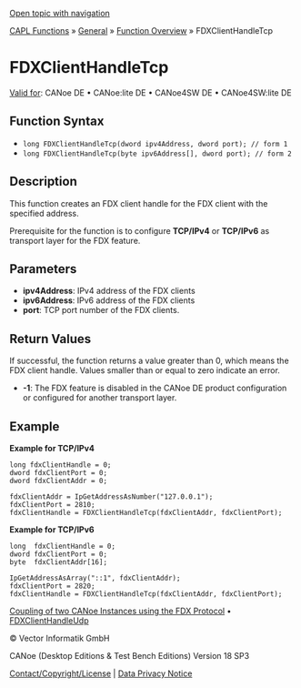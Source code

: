 [Open topic with navigation](../../../../../CANoeDEFamily.htm#Topics/CAPLFunctions/Other/Functions/CAPLfunctionFDXClientHandleTcp.md)

[CAPL Functions](../../CAPLfunctions.md) » [General](../CAPLGeneralStartPage.md) » [Function Overview](../CAPLfunctionsGeneralOverview.md) » FDXClientHandleTcp

# FDXClientHandleTcp

[Valid for](../../../Shared/FeatureAvailability.md): CANoe DE • CANoe:lite DE • CANoe4SW DE • CANoe4SW:lite DE

## Function Syntax

- `long FDXClientHandleTcp(dword ipv4Address, dword port); // form 1`
- `long FDXClientHandleTcp(byte ipv6Address[], dword port); // form 2`

## Description

This function creates an FDX client handle for the FDX client with the specified address.

Prerequisite for the function is to configure **TCP/IPv4** or **TCP/IPv6** as transport layer for the FDX feature.

## Parameters

- **ipv4Address**: IPv4 address of the FDX clients
- **ipv6Address**: IPv6 address of the FDX clients
- **port**: TCP port number of the FDX clients.

## Return Values

If successful, the function returns a value greater than 0, which means the FDX client handle. Values smaller than or equal to zero indicate an error.

- **-1**: The FDX feature is disabled in the CANoe DE product configuration or configured for another transport layer.

## Example

**Example for TCP/IPv4**

```plaintext
long fdxClientHandle = 0;
dword fdxClientPort = 0;
dword fdxClientAddr = 0;

fdxClientAddr = IpGetAddressAsNumber("127.0.0.1");
fdxClientPort = 2810;
fdxClientHandle = FDXClientHandleTcp(fdxClientAddr, fdxClientPort);
```

**Example for TCP/IPv6**

```plaintext
long  fdxClientHandle = 0;
dword fdxClientPort = 0;
byte  fdxClientAddr[16];

IpGetAddressAsArray("::1", fdxClientAddr);
fdxClientPort = 2820;
fdxClientHandle = FDXClientHandleTcp(fdxClientAddr, fdxClientPort);
```

[Coupling of two CANoe Instances using the FDX Protocol](../../../CANoeCANalyzer/Interfaces/FDXProtocolCouplingCANoeInstances.md) • [FDXClientHandleUdp](CAPLfunctionFDXClientHandleUdp.md)

© Vector Informatik GmbH

CANoe (Desktop Editions & Test Bench Editions) Version 18 SP3

[Contact/Copyright/License](../../../Shared/ContactCopyrightLicense.md) | [Data Privacy Notice](https://www.vector.com/int/en/company/get-info/privacy-policy/)